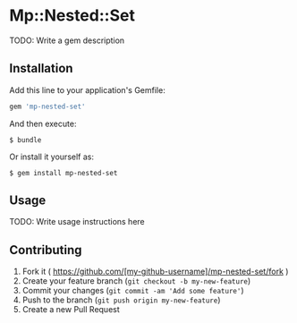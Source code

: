 # Mp::Nested::Set

TODO: Write a gem description

## Installation

Add this line to your application's Gemfile:

```ruby
gem 'mp-nested-set'
```

And then execute:

    $ bundle

Or install it yourself as:

    $ gem install mp-nested-set

## Usage

TODO: Write usage instructions here

## Contributing

1. Fork it ( https://github.com/[my-github-username]/mp-nested-set/fork )
2. Create your feature branch (`git checkout -b my-new-feature`)
3. Commit your changes (`git commit -am 'Add some feature'`)
4. Push to the branch (`git push origin my-new-feature`)
5. Create a new Pull Request

